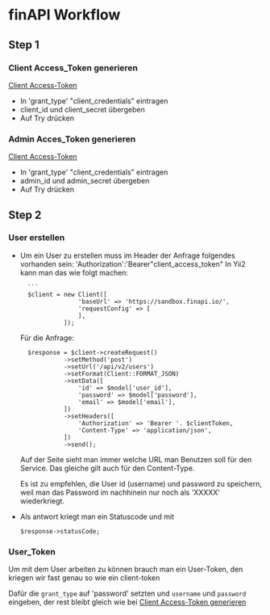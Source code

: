 # finAPI Workflow

## Step 1

### Client Access_Token generieren

[Client Access-Token](https://sandbox.finapi.io/#post-/api/v2/oauth/token)

- In 'grant_type' "client_credentials" eintragen
- client_id und client_secret übergeben
- Auf Try drücken

### Admin Acces_Token generieren

[Client Access-Token](https://sandbox.finapi.io/#post-/api/v2/oauth/token)

- In 'grant_type' "client_credentials" eintragen
- admin_id und admin_secret übergeben
- Auf Try drücken

## Step 2

### User erstellen

- Um ein User zu erstellen muss im Header der Anfrage folgendes vorhanden sein:
      'Authorization':'Bearer"client_access_token"
  In Yii2 kann man das wie folgt machen:


        ```
        $client = new Client([
                      'baseUrl' => 'https://sandbox.finapi.io/',
                      'requestConfig' => [
                      ],
                  ]);
  Für die Anfrage:
    ```
      $response = $client->createRequest()
                ->setMethod('post')
                ->setUrl('/api/v2/users')
                ->setFormat(Client::FORMAT_JSON)
                ->setData([
                    'id' => $model['user_id'],
                    'password' => $model['password'],
                    'email' => $model['email'],
                ])
                ->setHeaders([
                    'Authorization' => 'Bearer '. $clientToken,
                    'Content-Type' => 'application/json',
                ])
                ->send();
    ```
  Auf der Seite sieht man immer welche URL man Benutzen soll für den Service.
  Das gleiche gilt auch für den Content-Type.
  
  Es ist zu empfehlen, die User id (username) und password zu speichern, weil man das Password im nachhinein nur noch als 'XXXXX' wiederkriegt.

- Als antwort kriegt man ein Statuscode und mit
  ```
  $response->statusCode;
  ```

### User_Token

Um mit dem User arbeiten zu können brauch man ein User-Token, den kriegen wir fast genau so wie ein client-token

Dafür die `grant_type` auf 'password' setzten und `username` und `password` eingeben, der rest bleibt gleich wie bei [Client Access-Token generieren](#client-access_token-generieren)


